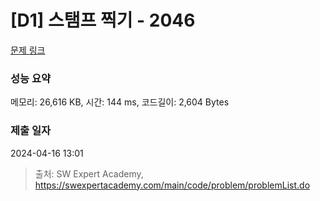# [D1] 스탬프 찍기 - 2046 

[문제 링크](https://swexpertacademy.com/main/code/problem/problemDetail.do?contestProbId=AV5QKdT6AyYDFAUq) 

### 성능 요약

메모리: 26,616 KB, 시간: 144 ms, 코드길이: 2,604 Bytes

### 제출 일자

2024-04-16 13:01



> 출처: SW Expert Academy, https://swexpertacademy.com/main/code/problem/problemList.do